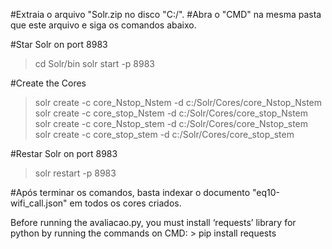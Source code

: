 #Extraia o arquivo "Solr.zip no disco "C:/".
#Abra o "CMD" na mesma pasta que este arquivo e siga os comandos abaixo.
 
#Star Solr on port 8983
> cd Solr/bin
> solr start -p 8983

#Create the Cores
> solr create -c core_Nstop_Nstem -d c:/Solr/Cores/core_Nstop_Nstem
> solr create -c core_stop_Nstem -d c:/Solr/Cores/core_stop_Nstem
> solr create -c core_Nstop_stem -d c:/Solr/Cores/core_Nstop_stem
> solr create -c core_stop_stem -d c:/Solr/Cores/core_stop_stem

#Restar Solr on port 8983
> solr restart -p 8983

#Após terminar os comandos, basta indexar o documento "eq10-wifi_call.json" em todos os cores criados.

Before running the avaliacao.py, you must install ‘requests’ library for python by running the commands on CMD:
	> pip install requests
